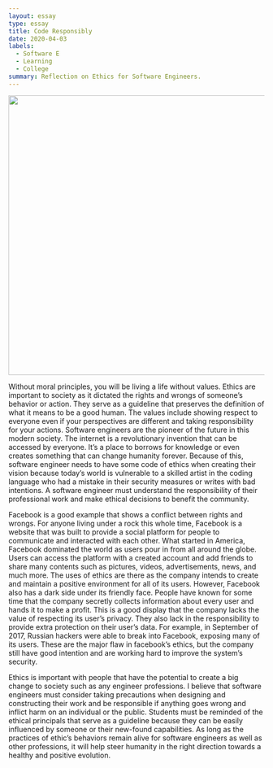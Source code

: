 ```yaml
---
layout: essay
type: essay
title: Code Responsibly 
date: 2020-04-03
labels:
  - Software E
  - Learning
  - College
summary: Reflection on Ethics for Software Engineers.
---
```


<p align='center'>  
<img src="https://Nelson-Liang.github.io/images/covid-19.PNG" width='550'/>
</p>

Without moral principles, you will be living a life without values. Ethics are important to society as it dictated the rights and wrongs of someone’s behavior or action. They serve as a guideline that preserves the definition of what it means to be a good human. The values include showing respect to everyone even if your perspectives are different and taking responsibility for your actions. Software engineers are the pioneer of the future in this modern society. The internet is a revolutionary invention that can be accessed by everyone. It’s a place to borrows for knowledge or even creates something that can change humanity forever. Because of this, software engineer needs to have some code of ethics when creating their vision because today’s world is vulnerable to a skilled artist in the coding language who had a mistake in their security measures or writes with bad intentions. A software engineer must understand the responsibility of their professional work and make ethical decisions to benefit the community.    

Facebook is a good example that shows a conflict between rights and wrongs. For anyone living under a rock this whole time, Facebook is a website that was built to provide a social platform for people to communicate and interacted with each other. What started in America, Facebook dominated the world as users pour in from all around the globe. Users can access the platform with a created account and add friends to share many contents such as pictures, videos, advertisements, news, and much more. The uses of ethics are there as the company intends to create and maintain a positive environment for all of its users. However, Facebook also has a dark side under its friendly face. People have known for some time that the company secretly collects information about every user and hands it to make a profit. This is a good display that the company lacks the value of respecting its user’s privacy. They also lack in the responsibility to provide extra protection on their user’s data. For example, in September of 2017, Russian hackers were able to break into Facebook, exposing many of its users. These are the major flaw in facebook’s ethics, but the company still have good intention and are working hard to improve the system’s security.

Ethics is important with people that have the potential to create a big change to society such as any engineer professions. I believe that software engineers must consider taking precautions when designing and constructing their work and be responsible if anything goes wrong and inflict harm on an individual or the public. Students must be reminded of the ethical principals that serve as a guideline because they can be easily influenced by someone or their new-found capabilities. As long as the practices of ethic’s behaviors remain alive for software engineers as well as other professions, it will help steer humanity in the right direction towards a healthy and positive evolution.  
